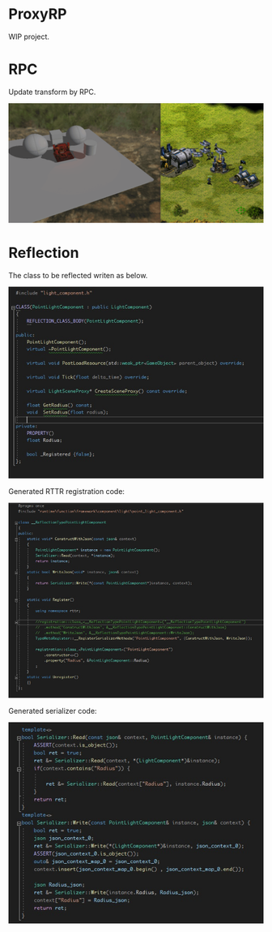 
# ProxyRP
WIP project.


RPC
=================
Update transform by RPC.

![rpc_update_transform](https://github.com/Xkein/Images/blob/master/ProxyRP/rpc_update_transform.gif?raw=true)


Reflection
=================
The class to be reflected writen as below.

![reflection_source](https://github.com/Xkein/Images/blob/master/ProxyRP/reflection_source.jpg?raw=true)

Generated RTTR registration code:

![reflection_gen](https://github.com/Xkein/Images/blob/master/ProxyRP/reflection_gen.jpg?raw=true)

Generated serializer code:

![reflection_gen_serializer](https://github.com/Xkein/Images/blob/master/ProxyRP/reflection_gen_serializer.jpg?raw=true)

